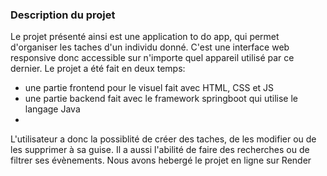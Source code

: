 ### Description du projet
Le projet présenté ainsi est une application to do app, qui permet d'organiser les taches d'un individu donné. C'est une interface web responsive donc accessible sur n'importe quel appareil utilisé par ce dernier. Le projet a été fait en deux temps:
- une partie frontend pour le visuel fait avec HTML, CSS et JS
- une partie backend fait avec le framework springboot qui utilise le langage Java
- 
L'utilisateur a donc la possiblité de créer des taches, de les modifier ou de les supprimer à sa guise. Il a aussi l'abilité de faire des recherches ou de filtrer ses évènements.
Nous avons hebergé le projet en ligne sur Render
